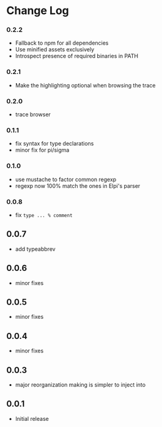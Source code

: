 # Change Log

### 0.2.2

- Fallback to npm for all dependencies
- Use minified assets exclusively
- Introspect presence of required binaries in PATH

### 0.2.1

- Make the highlighting optional when browsing the trace

### 0.2.0

- trace browser

### 0.1.1

- fix syntax for type declarations
- minor fix for pi/sigma

### 0.1.0

- use mustache to factor common regexp
- regexp now 100% match the ones in Elpi's parser

### 0.0.8

- fix `type ... % comment`

## 0.0.7

- add typeabbrev

## 0.0.6

- minor fixes

## 0.0.5

- minor fixes

## 0.0.4

- minor fixes

## 0.0.3

- major reorganization making is simpler to inject into

## 0.0.1

- Initial release
